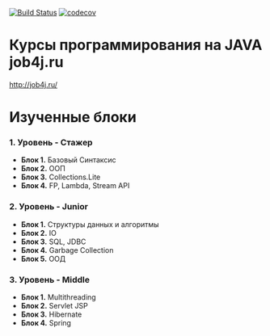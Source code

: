 [![Build Status](https://travis-ci.org/AMKir1/junior.svg?branch=master)](https://travis-ci.org/AMKir1/junior)
[![codecov](https://codecov.io/gh/AMKir1/junior/branch/master/graph/badge.svg)](https://codecov.io/gh/AMKir1/junior)

# Курсы программирования на JAVA job4j.ru
http://job4j.ru/


<p align="center">

<h1>Изученные блоки</h1> 

<h3>1. Уровень - Стажер</h3>

- **Блок 1.** Базовый Синтаксис <img width="10px" src="http://www.pngmart.com/files/3/Green-Tick-PNG-Photos.png"> 
- **Блок 2.** ООП <img width="10px" src="http://www.pngmart.com/files/3/Green-Tick-PNG-Photos.png">     
- **Блок 3.** Collections.Lite <img width="10px" src="http://www.pngmart.com/files/3/Green-Tick-PNG-Photos.png">
- **Блок 4.** FP, Lambda, Stream API <img width="10px" src="http://www.pngmart.com/files/3/Green-Tick-PNG-Photos.png">

<h3>2. Уровень - Junior</h3>

- **Блок 1.** Структуры данных и алгоритмы <img width="10px" src="http://www.pngmart.com/files/3/Green-Tick-PNG-Photos.png">
- **Блок 2.** IO <img width="10px" src="http://www.pngmart.com/files/3/Green-Tick-PNG-Photos.png">
- **Блок 3.** SQL, JDBC <img width="10px" src="http://www.pngmart.com/files/3/Green-Tick-PNG-Photos.png">
- **Блок 4.** Garbage Collection <img width="10px" src="http://www.pngmart.com/files/3/Green-Tick-PNG-Photos.png">
- **Блок 5.** ООД <img width="10px" src="http://www.pngmart.com/files/3/Green-Tick-PNG-Photos.png">

<h3>3. Уровень - Middle</h3>

- **Блок 1.** Multithreading <img width="10px" src="http://www.pngmart.com/files/3/Green-Tick-PNG-Photos.png">
- **Блок 2.** Servlet JSP <img width="10px" src="http://www.pngmart.com/files/3/Green-Tick-PNG-Photos.png">
- **Блок 3.** Hibernate <img width="10px" src="http://www.pngmart.com/files/3/Green-Tick-PNG-Photos.png">
- **Блок 4.** Spring <img width="10px" src="http://www.pngmart.com/files/3/Green-Tick-PNG-Photos.png">
</p>
